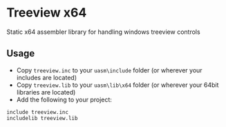# Treeview x64

Static x64 assembler library for handling windows treeview controls

## Usage

* Copy `treeview.inc` to your `uasm\include` folder (or wherever your includes are located)
* Copy `treeview.lib` to your `uasm\lib\x64` folder (or wherever your 64bit libraries are located)
* Add the following to your project:
```assembly
include treeview.inc
includelib treeview.lib
```